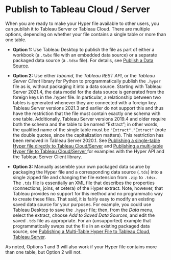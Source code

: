 # Publish to Tableau Cloud / Server

When you are ready to make your Hyper file available to other users, you can publish it to Tableau Server or Tableau Cloud.
There are multiple options, depending on whether your file contains a single table or more than one table.

* **Option 1:** Use Tableau Desktop to publish the file as part of either a workbook (a `.twbx` file with an embedded data source) or a separate packaged data source (a `.tdsx` file). For details, see [Publish a Data Source](https://help.tableau.com/current/pro/desktop/en-us/publish_datasources.htm).

* **Option 2:** Use either _tabcmd_, the _Tableau REST API_, or the _Tableau Server Client_ library for Python to programmatically publish the `.hyper` file as is, without packaging it into a data source. Starting with Tableau Server 2021.4, the data model for the data source is generated from the foreign keys in the .hyper file. In particular, a relationship between two tables is generated whenever they are connected with a foreign key. Tableau Server versions 2021.3 and earlier do not support this and thus have the restriction that the file must contain exactly one schema with one table. Additionally, Tableau Server versions 2019.4 and older require both the schema and the table to be named “Extract”; in other words, the qualified name of the single table must be `"Extract"."Extract"` (note the double quotes, since the capitalization matters). This restriction has been removed in Tableau Server 2020.1. See [Publishing a single-table Hyper file directly to Tableau Cloud/Server](https://github.com/tableau/hyper-api-samples/tree/main/Community-Supported/publish-hyper) and [Publishing a multi-table Hyper file to Tableau Cloud/Server ](https://github.com/tableau/hyper-api-samples/tree/main/Community-Supported/publish-multi-table-hyper-legacy) for examples with the Hyper API and the Tableau Server Client library.

* **Option 3:** Manually assemble your own packaged data source by packaging the Hyper file and a corresponding data source (`.tds`) into a single zipped file and changing the file extension from `.zip` to `.tdsx`. The `.tds` file is essentially an XML file that describes the properties (connections, joins, et cetera) of the Hyper extract. Note, however, that Tableau provides no support for this method and no programmatic way to create these files. That said, it is fairly easy to modify an existing saved data source for your purposes. For example, you could use Tableau Desktop to save the `.hyper` file; then, from the _Data_ menu, select the extract, choose _Add to Saved Data Sources_, and edit the saved `.tds` file as appropriate. For an (unsupported) example that programmatically swaps out the file in an existing packaged data source, see [Publishing a Multi-Table Hyper File to Tableau Cloud, Tableau Server](https://github.com/tableau/hyper-api-samples/tree/main/Community-Supported/publish-multi-table-hyper).

As noted, Options 1 and 3 will also work if your Hyper file contains more than one table, but Option 2 will not.
